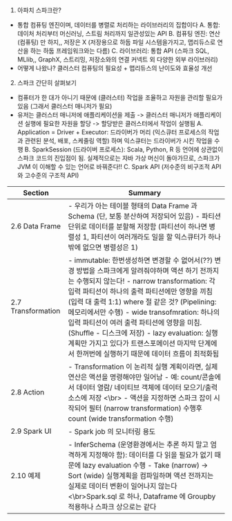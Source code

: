 1. 아파치 스파크란?
 - 통합 컴퓨팅 엔진이며, 데이터를 병렬로 처리하는 라이브러리의 집합이다 
 A. 통합: 데이처 처리부터 머신러닝, 스트림 처리까지 일관성있는 API
 B. 컴퓨팅 엔진: 연산 (컴퓨팅) 만 하지,, 저장은 X (저장용으로 하둡 파일 시스템을가지고, 맵리듀스로 연산을 하는 하둡 프레임워크와는 다름)
 C. 라이브러리: 통합 API (스파크 SQL, MLlib,, GraphX, 스트리밍, 저장소와의 연결 커넥트 외 다양한 외부 라이브러리)
 - 어떻게 나왔나? 클러스터 컴퓨팅의 필요성 + 맵리듀스의 난이도와 효율성 개선

2. 스파크 간단히 살펴보기
 - 컴퓨터가 한 대가 아니기 때문에 (클러스터) 작업을 조율하고 자원을 관리할 필요가 있음 (그래서 클러스터 매니저가 필요)
 - 유저는 클러스터 매니저에 애플리케이션을 제출 -> 클러스터 매니저가 애플리케이션 실행에 필요한 자원을 할당 -> 할당받은 클러스터에서 작업이 실행됨
 A. Application = Driver + Executor: 드라이버가 머리 (익스큐터 프로세스의 작업과 관련된 분석, 배포, 스케줄링 역할) 하며 익스큐터는 드라이버가 시킨 작업을 수행
 B. SparkSession (드라이버 프로세스): Scala, Python, R 등 언어에 상관없이 스파크 코드의 진입점이 됨. 실제적으로는 자바 가상 머신이 돌아가므로, 스파크가 JVM 이 이해할 수 있는 언어로 바꿔준다!!
 C. Spark API (저수준의 비구조적 API 와 고수준의 구조적 API) 

|Section | Summary |
| ---- |  ---- |
|2.6 Data Frame | - 우리가 아는 테이블 형태의 Data Frame 과 Schema (단, 보통 분산하여 저장되어 있음) - 파티션단위로 데이터를 분할해 저장함 (파티션이 하나면 병렬성 1, 파티션이 여러개라도 일을 할 익스큐터가 하나밖에 없으면 병렬성은 1) |
|2.7 Transformation | - immutable: 한번생성하면 변경할 수 없어서(??) 변경 방법을 스파크에게 알려줘야하며 액션 하기 전까지는 수행되지 않는다!  - narrow transformation: 각 입력 파티션이 하나의 출력 파티션에만 영향을 끼침(입력 대 출력 1:1) where 절 같은 것? (Pipelining: 메모리에서만 수행) - wide transofmration: 하나의 입력 파티션이 여러 출력 파티션에 영향을 미침.(Shuffle - 디스크에 저장) - lazy evaluation: 실행 계획만 가지고 있다가 트랜스포메이션 마지막 단계에서 한꺼번에 실행하기 때문에 데이터 흐름이 최적화됨|
| 2.8 Action | - Transformation 이 논리적 실행 계획이라면, 실제 연산은 액션을 명령해야만 일어남 - 예: count/콘솔에서 데이터 열람/ 네이티브 객체에 데이터 모으기/출력 소스에 저장 <\br> - 액션을 지정하면 스파크 잡이 시작되어 필터 (narrow transformation) 수행후 count (wide transformation 수행) |
| 2.9 Spark UI| - Spark job 의 모니터링 용도 |
| 2.10 예제 | - InferSchema (운영환경에서는 추론 하지 말고 엄격하게 지정해야 함): 데이터를 다 읽을 필요가 없기 때문에 lazy evaluation 수행 - Take (narrow) -> Sort (wide) 실행계획을 컴파일하며 액션 전까지는 실제로 데이터 변환이 일어나지 않는다<\br>Spark.sql 로 하나, Dataframe 에 Groupby 적용하나 스파크 상으로는 같다 |
